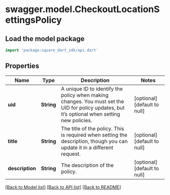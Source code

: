 # swagger.model.CheckoutLocationSettingsPolicy

## Load the model package
```dart
import 'package:square_dart_sdk/api.dart'
```

## Properties
Name | Type | Description | Notes
------------ | ------------- | ------------- | -------------
**uid** | **String** | A unique ID to identify the policy when making changes. You must set the UID for policy updates, but it’s optional when setting new policies. | [optional] [default to null]
**title** | **String** | The title of the policy. This is required when setting the description, though you can update it in a different request. | [optional] [default to null]
**description** | **String** | The description of the policy. | [optional] [default to null]

[[Back to Model list]](../README.md#documentation-for-models) [[Back to API list]](../README.md#documentation-for-api-endpoints) [[Back to README]](../README.md)

